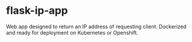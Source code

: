 # flask-ip-app
Web app designed to return an IP address of requesting client. Dockerized and ready for deployment on Kubernetes or Openshift.
